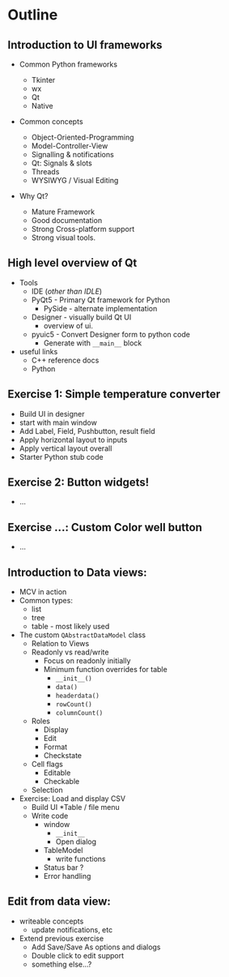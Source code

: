 # Outline

## Introduction to UI frameworks
  * Common Python frameworks
    * Tkinter
    * wx
    * Qt
    * Native

  * Common concepts
    * Object-Oriented-Programming
    * Model-Controller-View
    * Signalling & notifications
     * Qt: Signals & slots
    * Threads
    * WYSIWYG / Visual Editing
    
  * Why Qt?
    * Mature Framework
    * Good documentation
    * Strong Cross-platform support
    * Strong visual tools.
    
## High level overview of Qt
  * Tools
    * IDE (_other than IDLE_)
    * PyQt5 - Primary Qt framework for Python
    	* PySide - alternate implementation
    * Designer - visually build Qt UI
      	* overview of ui.
    * pyuic5 - Convert Designer form to python code
    	* Generate with `__main__` block
  * useful links
    * C++ reference docs
    * Python
    
## Exercise 1: Simple temperature converter
  * Build UI in designer
  * start with main window
  * Add Label, Field, Pushbutton, result field
  * Apply horizontal layout to inputs
  * Apply vertical layout overall
  * Starter Python stub code
  
## Exercise 2: Button widgets!
  * ...

## Exercise ...: Custom Color well button
  * ...

## Introduction to Data views:
  * MCV in action
  * Common types:
    * list
    * tree
    * table - most likely used
  * The custom `QAbstractDataModel` class
    * Relation to Views
    * Readonly vs read/write
      * Focus on readonly initially
      * Minimum function overrides for table
        * `__init__()`
        * `data()`
        * `headerdata()`
        * `rowCount()`
        * `columnCount()`
    * Roles
      * Display
      * Edit
      * Format
      * Checkstate
    * Cell flags
      * Editable
      * Checkable
    * Selection
  * Exercise: Load and display CSV
    * Build UI
      *Table / file menu
    * Write code
      * window
        * `__init__`
        * Open dialog
      * TableModel
        * write functions
      * Status bar ?
      * Error handling
      
      
## Edit from data view:
  * writeable concepts
    * update notifications, etc
  * Extend previous exercise
    * Add Save/Save As options and dialogs
    * Double click to edit support
    * something else...?
  

  
